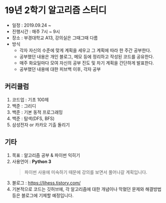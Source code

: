 # 19년 2학기 알고리즘 스터디

+ 일정 : 2019.09.24 ~
+ 진행시간 : 매주 7시 ~ 9시
+ 장소 : 부경대학교 A13, 강의실은 그때그때 다름
+ 방식 
  + 각자 자신의 수준에 맞게 계획을 세우고 그 계획에 따라 한 주간 공부한다.
  + 공부했던 내용은 개인 블로그, 메모 등에 정리하고 작성된 코드를 공유한다. 
  + 매주 화요일마다 모여 자신의 공부 진도 및 차기 계획을 간단하게 발표한다.
  + 공부했던 내용에 대한 피브백 이후, 각자 공부 
  


## 커리큘럼

1. 코드업 : 기초 100제
2. 백준 : 그리디
3. 백준 : 기본 동적 프로그래밍
4. 백준 : 탐색(DFS, BFS)
5. 삼성전자 or 카카오 기출 돌리기



## 기타
1. 목표 : 알고리즘 공부 & 파이썬 익히기
2. 사용언어 : <b>Python 3</b>
    > 파이썬 사용에 미숙하기 때문에 강의를 보면서 풀어나갈 계획입니다.
3. 블로그 : https://lihess.tistory.com/
4. 기본적으로 코드는 깃허브에, 각 알고리즘에 대한 개념이나 막혔던 문제와 해결방법 등은 블로그에 기제할 예정입니다.
